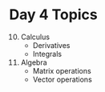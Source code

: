 # Day 4 Topics
10. Calculus
    * Derivatives
    * Integrals
11. Algebra
    * Matrix operations
    * Vector operations